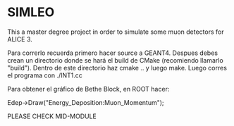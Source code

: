 # SIMLEO
This a master degree project in order to simulate some muon detectors for ALICE 3.

Para correrlo recuerda primero hacer source a GEANT4.
Despues debes crean un directorio donde se hará el build de CMake (recomiendo llamarlo "build").
Dentro de este directorio haz cmake .. y luego make. Luego corres el programa con ./INT1.cc


Para obtener el gráfico de Bethe Block, en ROOT hacer:

Edep->Draw("Energy_Deposition:Muon_Momentum");


PLEASE CHECK MID-MODULE

